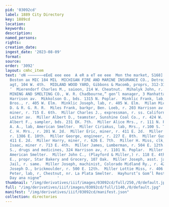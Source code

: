```yaml
---
pid: '03092cd'
label: 1889 City Directory
key: 1889cd
location: 
keywords: 
description: 
named_persons: 
rights: 
creation_date: 
ingest_date: '2023-08-09'
format: 
source: 
order: '3092'
layout: cmhc_item
text: 'oN ———————eEeE eee eee  A eR a eT ee eee  Mon the market, S168] S& Van Valkenburgh,
  Boston ax MIC 184 MIL  MICHIGAN FIRE AND MARINE INSURANCE CO., Detroit, W. L. Thompson,
  agt, 104 W. 4th.  MIDLAND WOOD YARD, Gibbons & Macomb, proprs, 312-314. W . 5th.
  ‘  Mierendorf Charles M., saioon, 214 W. Cheatnut.  Mihalyk John, r. 616 W. Chestnut.  MIKADO
  MINING AND SMELTING CO., W. R. Chadbourne,” gen’l manager, 3 Manhattan Blk, 321
  Harrison av.  Mikkolson O., bds. 1315 N. Poplar.  Minklic Frank, lab, Engelbach
  Bros., r. 405 W. Elm.  Minklic Joseph, lab, r. 405 W. Elm.  Milan Michael, lab,
  D. & R. G. R. R.  Miles Frank, barkpr, Ben. Loeb, r. 203 Harrison av.  Miles George,
  miner, r. 715 E. 6th.  Millar Charles J., expressman, r. ss. California Gulch, foot
  Leiter av.  Miller Albert D., teamster, Sunshine Coal Co., r. 424 W. 4th.  Miller
  Albert F., sampler, bds. 231 EK. 7th.  Miller Alice Mrs., r. 111 N. Pine.  Miller
  A. A., lab, American Smelter.  Miller Ciriakus, lab, Mrs., r.100 S. Toledo av.  Miller
  C. H. Mrs., r. 201 W. 2d.  Miller Eric, miner, r. 411 E. 2d.  Miller Fred. C., mining,
  r. 1386 E. 10th.  Miller George, engineer, r. 227 E. 8th.  Miller Gus., miner, r.
  411 E. 2d.  Miller Harry, miner, r. 626 E. 7th.  Miller H. Miss, clk, T. N. Snyder.  Miller
  Isaac, miner r. 713 E. 4th.  Miller James, Lumberman, r. 504 E. 12th.  MILLER JAY
  S., drugs and medicines, 324 Harrison av, r. 1101 N. Poplar.  Miller John, lab,
  American Smelter.  Miller John C., (Playford & Miller,) r. 118 E. 4th.  MILLER JOHN
  E., propr, Star Bakery and Grocery, 107 Oak.  Miller Joseph, asst. jailer, County
  Jail, r. same.  Miller Joseph, machinist, Colorado Midland Ry., r. 429 W. 34d.  Miller
  Joseph D., brickmoulder, r. 500 E. 12th.  Miller Lottie Miss, r. 406 W. Chestnut.  Miller
  Peter, lab, r. Chestnut, nr. La Plata Smelter.  Hayhurst’s Gom’l Restaurant, ‘open
  Day ana nigne”       '
thumbnail: "/img/derivatives/iiif/images/03092cd/full/250,/0/default.jpg"
full: "/img/derivatives/iiif/images/03092cd/full/1140,/0/default.jpg"
manifest: "/img/derivatives/iiif/03092cd/manifest.json"
collection: directories
---
```

